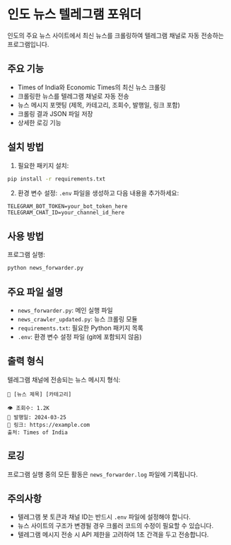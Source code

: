 # 인도 뉴스 텔레그램 포워더

인도의 주요 뉴스 사이트에서 최신 뉴스를 크롤링하여 텔레그램 채널로 자동 전송하는 프로그램입니다.

## 주요 기능

- Times of India와 Economic Times의 최신 뉴스 크롤링
- 크롤링한 뉴스를 텔레그램 채널로 자동 전송
- 뉴스 메시지 포맷팅 (제목, 카테고리, 조회수, 발행일, 링크 포함)
- 크롤링 결과 JSON 파일 저장
- 상세한 로깅 기능

## 설치 방법

1. 필요한 패키지 설치:
```bash
pip install -r requirements.txt
```

2. 환경 변수 설정:
`.env` 파일을 생성하고 다음 내용을 추가하세요:
```
TELEGRAM_BOT_TOKEN=your_bot_token_here
TELEGRAM_CHAT_ID=your_channel_id_here
```

## 사용 방법

프로그램 실행:
```bash
python news_forwarder.py
```

## 주요 파일 설명

- `news_forwarder.py`: 메인 실행 파일
- `news_crawler_updated.py`: 뉴스 크롤링 모듈
- `requirements.txt`: 필요한 Python 패키지 목록
- `.env`: 환경 변수 설정 파일 (git에 포함되지 않음)

## 출력 형식

텔레그램 채널에 전송되는 뉴스 메시지 형식:
```
📰 [뉴스 제목] [카테고리]

👁 조회수: 1.2K
📅 발행일: 2024-03-25
🔗 링크: https://example.com
출처: Times of India
```

## 로깅

프로그램 실행 중의 모든 활동은 `news_forwarder.log` 파일에 기록됩니다.

## 주의사항

- 텔레그램 봇 토큰과 채널 ID는 반드시 `.env` 파일에 설정해야 합니다.
- 뉴스 사이트의 구조가 변경될 경우 크롤러 코드의 수정이 필요할 수 있습니다.
- 텔레그램 메시지 전송 시 API 제한을 고려하여 1초 간격을 두고 전송합니다. 